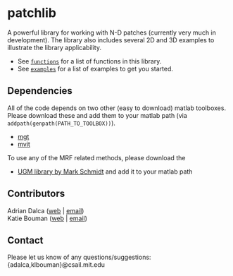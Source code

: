 patchlib
========

A powerful library for working with N-D patches (currently very much in development). The library also includes several 2D and 3D examples to illustrate the library applicability.

- See [`functions`](src/functions.md) for a list of functions in this library.
- See [`examples`](examples/examples.md) for a list of examples to get you started.

Dependencies
------------
All of the code depends on two other (easy to download) matlab toolboxes. Please download these and add them to your matlab path (via `addpath(genpath(PATH_TO_TOOLBOX))`).
- [mgt](https://github.com/adalca/mgt)
- [mvit](https://github.com/adalca/mivt)

To use any of the MRF related methods, please download the 
- [UGM library by Mark Schmidt](http://www.cs.ubc.ca/~schmidtm/Software/UGM.html) 
and add it to your matlab path

Contributors
------------
Adrian Dalca ([web](http://adalca.mit.edu) | [email](mailto:adalca@mit.edu))  
Katie Bouman ([web](http://people.csail.mit.edu/klbouman) | [email](mailto:klbouman@csail.mit.edu))

Contact
-------
Please let us know of any questions/suggestions: {adalca,klbouman}@csail.mit.edu
